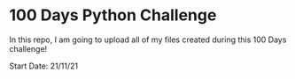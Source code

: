 # 100 Days Python Challenge
In this repo, I am going to upload all of my files created during this 100 Days challenge!

Start Date: 21/11/21


